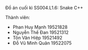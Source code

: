 Đồ án cuối kì SS004.L1.6: Snake C++

Thành viên:
 - Phan Huy Mạnh 19521828
 - Nguyễn Thế Đan 19521312
 - Tôn Văn Hiệp 19521492
 - Đỗ Vũ Minh Quân 19522075
